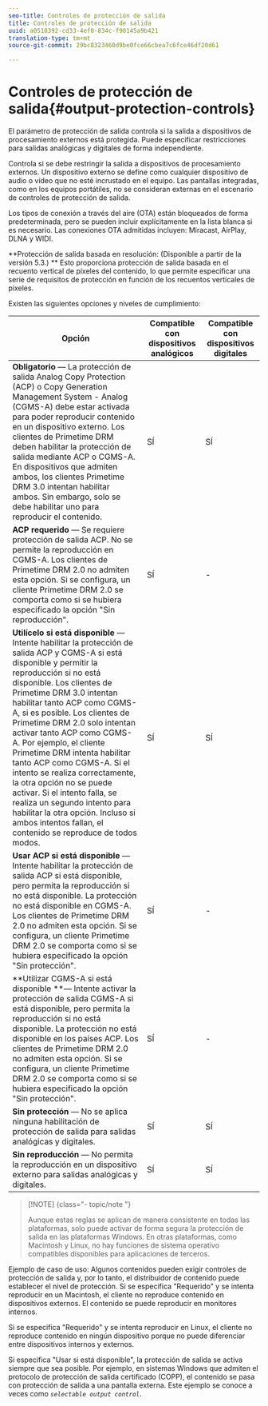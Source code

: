 ```yaml
---
seo-title: Controles de protección de salida
title: Controles de protección de salida
uuid: a0518392-cd33-4ef0-834c-f90145a9b421
translation-type: tm+mt
source-git-commit: 29bc8323460d9be0fce66cbea7c6fce46df20d61

---
```



# Controles de protección de salida{#output-protection-controls}

El parámetro de protección de salida controla si la salida a dispositivos de procesamiento externos está protegida. Puede especificar restricciones para salidas analógicas y digitales de forma independiente.

Controla si se debe restringir la salida a dispositivos de procesamiento externos. Un dispositivo externo se define como cualquier dispositivo de audio o vídeo que no esté incrustado en el equipo. Las pantallas integradas, como en los equipos portátiles, no se consideran externas en el escenario de controles de protección de salida.

Los tipos de conexión a través del aire (OTA) están bloqueados de forma predeterminada, pero se pueden incluir explícitamente en la lista blanca si es necesario. Las conexiones OTA admitidas incluyen: Miracast, AirPlay, DLNA y WIDI.

**Protección de salida basada en resolución: (Disponible a partir de la versión 5.3.) ** Esto proporciona protección de salida basada en el recuento vertical de píxeles del contenido, lo que permite especificar una serie de requisitos de protección en función de los recuentos verticales de píxeles.

Existen las siguientes opciones y niveles de cumplimiento:

| Opción | Compatible con dispositivos analógicos | Compatible con dispositivos digitales |
|---|---|---|
| **Obligatorio** — La protección de salida Analog Copy Protection (ACP) o Copy Generation Management System - Analog (CGMS-A) debe estar activada para poder reproducir contenido en un dispositivo externo. Los clientes de Primetime DRM deben habilitar la protección de salida mediante ACP o CGMS-A. En dispositivos que admiten ambos, los clientes Primetime DRM 3.0 intentan habilitar ambos. Sin embargo, solo se debe habilitar uno para reproducir el contenido. | SÍ | SÍ |
| **ACP requerido** — Se requiere protección de salida ACP. No se permite la reproducción en CGMS-A. Los clientes de Primetime DRM 2.0 no admiten esta opción. Si se configura, un cliente Primetime DRM 2.0 se comporta como si se hubiera especificado la opción &quot;Sin reproducción&quot;. | SÍ | - |
| **Utilícelo si está disponible** — Intente habilitar la protección de salida ACP y CGMS-A si está disponible y permitir la reproducción si no está disponible. Los clientes de Primetime DRM 3.0 intentan habilitar tanto ACP como CGMS-A, si es posible. Los clientes de Primetime DRM 2.0 solo intentan activar tanto ACP como CGMS-A. Por ejemplo, el cliente Primetime DRM intenta habilitar tanto ACP como CGMS-A. Si el intento se realiza correctamente, la otra opción no se puede activar. Si el intento falla, se realiza un segundo intento para habilitar la otra opción. Incluso si ambos intentos fallan, el contenido se reproduce de todos modos. | SÍ | SÍ |
| **Usar ACP si está disponible** — Intente habilitar la protección de salida ACP si está disponible, pero permita la reproducción si no está disponible. La protección no está disponible en CGMS-A. Los clientes de Primetime DRM 2.0 no admiten esta opción. Si se configura, un cliente Primetime DRM 2.0 se comporta como si se hubiera especificado la opción &quot;Sin protección&quot;. | SÍ | - |
| **Utilizar CGMS-A si está disponible **— Intente activar la protección de salida CGMS-A si está disponible, pero permita la reproducción si no está disponible. La protección no está disponible en los países ACP. Los clientes de Primetime DRM 2.0 no admiten esta opción. Si se configura, un cliente Primetime DRM 2.0 se comporta como si se hubiera especificado la opción &quot;Sin protección&quot;. | SÍ | - |
| **Sin protección** — No se aplica ninguna habilitación de protección de salida para salidas analógicas y digitales. | SÍ | SÍ |
| **Sin reproducción** — No permita la reproducción en un dispositivo externo para salidas analógicas y digitales. | SÍ | SÍ |

>[!NOTE] {class=&quot;- topic/note &quot;}
>
>Aunque estas reglas se aplican de manera consistente en todas las plataformas, solo puede activar de forma segura la protección de salida en las plataformas Windows. En otras plataformas, como Macintosh y Linux, no hay funciones de sistema operativo compatibles disponibles para aplicaciones de terceros.

Ejemplo de caso de uso: Algunos contenidos pueden exigir controles de protección de salida y, por lo tanto, el distribuidor de contenido puede establecer el nivel de protección. Si se especifica &quot;Requerido&quot; y se intenta reproducir en un Macintosh, el cliente no reproduce contenido en dispositivos externos. El contenido se puede reproducir en monitores internos.

Si se especifica &quot;Requerido&quot; y se intenta reproducir en Linux, el cliente no reproduce contenido en ningún dispositivo porque no puede diferenciar entre dispositivos internos y externos.

Si especifica &quot;Usar si está disponible&quot;, la protección de salida se activa siempre que sea posible. Por ejemplo, en sistemas Windows que admiten el protocolo de protección de salida certificado (COPP), el contenido se pasa con protección de salida a una pantalla externa. Este ejemplo se conoce a veces como *`selectable output control`*.
